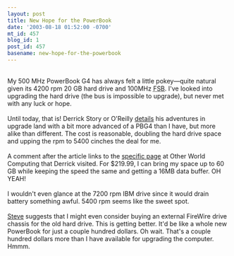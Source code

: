 ```yaml
---
layout: post
title: New Hope for the PowerBook
date: '2003-08-18 01:52:00 -0700'
mt_id: 457
blog_id: 1
post_id: 457
basename: new-hope-for-the-powerbook
---
```

<br />My 500 MHz PowerBook G4 has always felt a little pokey&#x2014;quite natural given its 4200 rpm 20 GB hard drive and 100MHz <acronym title="Front Side Bus">FSB</acronym>. I've looked into upgrading the hard drive (the bus is impossible to upgrade), but never met with any luck or hope.<br /><br />Until today, that is! Derrick Story or O'Reilly <a href="http://www.oreillynet.com/pub/wlg/3671">details</a> his adventures in upgrade land with a bit more advanced of a PBG4 than I have, but more alike than different. The cost is reasonable, doubling the hard drive space and upping the rpm to 5400 cinches the deal for me.<br /><br />A comment after the article links to the <a href="http://eshop.macsales.com/Catalog_Page.cfm?Parent=91&amp;Title=2%2E5%22%20IDE%20%26%20SCSI%20for%20Laptops&amp;Template=">specific page</a> at Other World Computing that Derrick visited. For $219.99, I can bring my space up to 60 GB while keeping the speed the same and getting a 16MB data buffer. OH YEAH!<br /><br />I wouldn't even glance at the 7200 rpm IBM drive since it would drain battery something awful. 5400 rpm seems like the sweet spot.<br /><br /><a href="http://www.redmonk.net/monkinetic">Steve</a> suggests that I might even consider buying an external FireWire drive chassis for the old hard drive. This is getting better. It'd be like a whole new PowerBook for just a couple hundred dollars. Oh wait. That's a couple hundred dollars more than I have available for upgrading the computer. Hmmm.<br /><br /><br />
